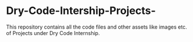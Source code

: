 # Dry-Code-Intership-Projects-
This repository contains all the code files and other assets like images etc. of Projects under Dry Code Internship.
